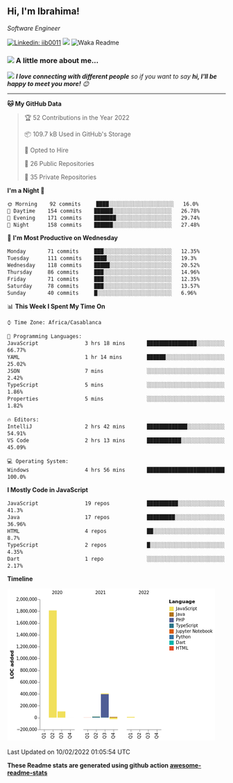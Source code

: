 <h2>Hi, I'm Ibrahima! </h2>
<p><em>Software Engineer 
</em></p>


[![Linkedin: iib0011](https://img.shields.io/badge/-iib0011-blue?style=flat-square&logo=Linkedin&logoColor=white&link=https://www.linkedin.com/in/iib0011/)](https://www.linkedin.com/in/iib0011/)
![](https://visitor-badge.glitch.me/badge?page_id=iib0011)
![Waka Readme](https://github.com/iib0011/iib0011/workflows/Waka%20Readme/badge.svg)


### <img src="https://media.giphy.com/media/VgCDAzcKvsR6OM0uWg/giphy.gif" width="50"> A little more about me...  


<img src="https://media.giphy.com/media/LnQjpWaON8nhr21vNW/giphy.gif" width="60"> <em><b>I love connecting with different people</b> so if you want to say <b>hi, I'll be happy to meet you more!</b> 😊</em>

---
<!--START_SECTION:waka-->
**🐱 My GitHub Data** 

> 🏆 52 Contributions in the Year 2022
 > 
> 📦 109.7 kB Used in GitHub's Storage 
 > 
> 💼 Opted to Hire
 > 
> 📜 26 Public Repositories 
 > 
> 🔑 35 Private Repositories  
 > 
**I'm a Night 🦉** 

```text
🌞 Morning    92 commits     ████░░░░░░░░░░░░░░░░░░░░░   16.0% 
🌆 Daytime    154 commits    ██████░░░░░░░░░░░░░░░░░░░   26.78% 
🌃 Evening    171 commits    ███████░░░░░░░░░░░░░░░░░░   29.74% 
🌙 Night      158 commits    ██████░░░░░░░░░░░░░░░░░░░   27.48%

```
📅 **I'm Most Productive on Wednesday** 

```text
Monday       71 commits     ███░░░░░░░░░░░░░░░░░░░░░░   12.35% 
Tuesday      111 commits    ████░░░░░░░░░░░░░░░░░░░░░   19.3% 
Wednesday    118 commits    █████░░░░░░░░░░░░░░░░░░░░   20.52% 
Thursday     86 commits     ███░░░░░░░░░░░░░░░░░░░░░░   14.96% 
Friday       71 commits     ███░░░░░░░░░░░░░░░░░░░░░░   12.35% 
Saturday     78 commits     ███░░░░░░░░░░░░░░░░░░░░░░   13.57% 
Sunday       40 commits     █░░░░░░░░░░░░░░░░░░░░░░░░   6.96%

```


📊 **This Week I Spent My Time On** 

```text
⌚︎ Time Zone: Africa/Casablanca

💬 Programming Languages: 
JavaScript               3 hrs 18 mins       ████████████████░░░░░░░░░   66.77% 
YAML                     1 hr 14 mins        ██████░░░░░░░░░░░░░░░░░░░   25.02% 
JSON                     7 mins              ░░░░░░░░░░░░░░░░░░░░░░░░░   2.42% 
TypeScript               5 mins              ░░░░░░░░░░░░░░░░░░░░░░░░░   1.86% 
Properties               5 mins              ░░░░░░░░░░░░░░░░░░░░░░░░░   1.82%

🔥 Editors: 
IntelliJ                 2 hrs 42 mins       █████████████░░░░░░░░░░░░   54.91% 
VS Code                  2 hrs 13 mins       ███████████░░░░░░░░░░░░░░   45.09%

💻 Operating System: 
Windows                  4 hrs 56 mins       █████████████████████████   100.0%

```

**I Mostly Code in JavaScript** 

```text
JavaScript               19 repos            ██████████░░░░░░░░░░░░░░░   41.3% 
Java                     17 repos            █████████░░░░░░░░░░░░░░░░   36.96% 
HTML                     4 repos             ██░░░░░░░░░░░░░░░░░░░░░░░   8.7% 
TypeScript               2 repos             █░░░░░░░░░░░░░░░░░░░░░░░░   4.35% 
Dart                     1 repo              ░░░░░░░░░░░░░░░░░░░░░░░░░   2.17%

```


**Timeline**

![Chart not found](https://raw.githubusercontent.com/iib0011/iib0011/master/charts/bar_graph.png) 


 Last Updated on 10/02/2022 01:05:54 UTC
<!--END_SECTION:waka-->

**These Readme stats are generated using github action [awesome-readme-stats](https://github.com/iib0011/waka-readme-stats)**
